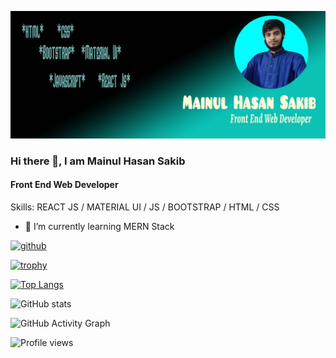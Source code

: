 ![Front End Web Developer](https://github.com/n202012mhsakib/n202012mhsakib/blob/gh-pages/New%20Project.jpg)

### Hi there 👋, I am Mainul Hasan Sakib
#### Front End Web Developer




Skills:  REACT JS / MATERIAL UI / JS / BOOTSTRAP / HTML / CSS


- 🌱 I’m currently learning MERN Stack 


[<img src='https://cdn.jsdelivr.net/npm/simple-icons@3.0.1/icons/github.svg' alt='github' height='40'>](https://github.com/n202012mhsakib)  

[![trophy](https://github-profile-trophy.vercel.app/?username=n202012mhsakib)](https://github.com/ryo-ma/github-profile-trophy)

[![Top Langs](https://github-readme-stats.vercel.app/api/top-langs/?username=n202012mhsakib)](https://github.com/anuraghazra/github-readme-stats)

![GitHub stats](https://github-readme-stats.vercel.app/api?username=n202012mhsakib&show_icons=true)  

![GitHub Activity Graph](https://activity-graph.herokuapp.com/graph?username=n202012mhsakib)  



![Profile views](https://gpvc.arturio.dev/n202012mhsakib)  






